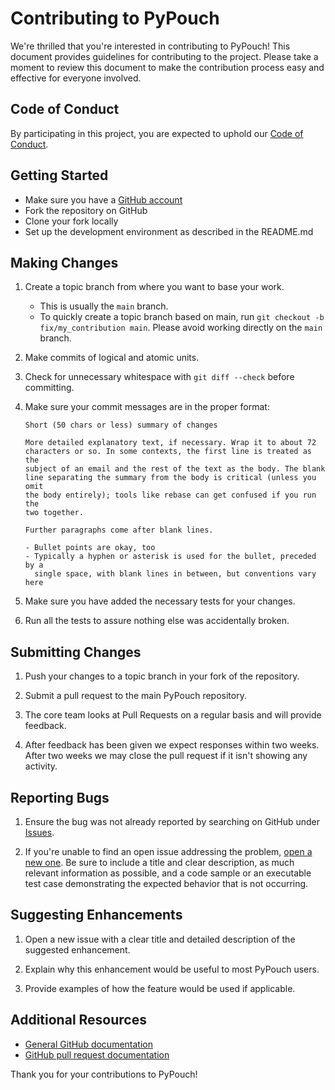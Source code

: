 # Contributing to PyPouch

We're thrilled that you're interested in contributing to PyPouch! This document provides guidelines for contributing to the project. Please take a moment to review this document to make the contribution process easy and effective for everyone involved.

## Code of Conduct

By participating in this project, you are expected to uphold our [Code of Conduct](CODE_OF_CONDUCT.md).

## Getting Started

- Make sure you have a [GitHub account](https://github.com/signup/free)
- Fork the repository on GitHub
- Clone your fork locally
- Set up the development environment as described in the README.md

## Making Changes

1. Create a topic branch from where you want to base your work.
   * This is usually the `main` branch.
   * To quickly create a topic branch based on main, run `git checkout -b fix/my_contribution main`. 
     Please avoid working directly on the `main` branch.

2. Make commits of logical and atomic units.

3. Check for unnecessary whitespace with `git diff --check` before committing.

4. Make sure your commit messages are in the proper format:
   ```
   Short (50 chars or less) summary of changes

   More detailed explanatory text, if necessary. Wrap it to about 72
   characters or so. In some contexts, the first line is treated as the
   subject of an email and the rest of the text as the body. The blank
   line separating the summary from the body is critical (unless you omit
   the body entirely); tools like rebase can get confused if you run the
   two together.

   Further paragraphs come after blank lines.

   - Bullet points are okay, too
   - Typically a hyphen or asterisk is used for the bullet, preceded by a
     single space, with blank lines in between, but conventions vary here
   ```

5. Make sure you have added the necessary tests for your changes.

6. Run all the tests to assure nothing else was accidentally broken.

## Submitting Changes

1. Push your changes to a topic branch in your fork of the repository.

2. Submit a pull request to the main PyPouch repository.

3. The core team looks at Pull Requests on a regular basis and will provide feedback.

4. After feedback has been given we expect responses within two weeks. After two weeks we may close the pull request if it isn't showing any activity.

## Reporting Bugs

1. Ensure the bug was not already reported by searching on GitHub under [Issues](https://github.com/mikeghen/pypouch-contracts/issues).

2. If you're unable to find an open issue addressing the problem, [open a new one](https://github.com/mikeghen/pypouch-contracts/issues/new). Be sure to include a title and clear description, as much relevant information as possible, and a code sample or an executable test case demonstrating the expected behavior that is not occurring.

## Suggesting Enhancements

1. Open a new issue with a clear title and detailed description of the suggested enhancement.

2. Explain why this enhancement would be useful to most PyPouch users.

3. Provide examples of how the feature would be used if applicable.

## Additional Resources

* [General GitHub documentation](https://help.github.com/)
* [GitHub pull request documentation](https://help.github.com/articles/creating-a-pull-request/)

Thank you for your contributions to PyPouch!